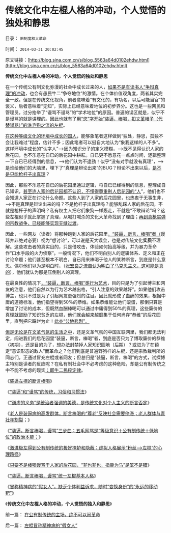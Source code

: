 # 传统文化中左棍人格的冲动，个人觉悟的独处和静思

目录： `旧制度和大革命` 

时间： `2014-03-31 20:02:45` 

原文链接：[http://blog.sina.com.cn/s/blog_5563a64d0102ehdw.html](http://blog.sina.com.cn/s/blog_5563a64d0102ehdw.html)

**传统文化中左棍人格的冲动，个人觉悟的独处和静思**

在一个传统公有制文化弥漫的社会中成长过来的人，[如果不是有读书人“争辩真理”的冲动](../../../2013/8/23/传统文化如何炼成极端的愚昧和反动？.md)，也会有愚民牛二“争夺地位”的激情。在个体价值观角度，两者其实完全一致。但是在传统文化视角，前者意味着“有文化的，有功名，以后可能当官”的褒义，后者意味着“无知”，实际上已经意味着地位的初步界分。这也是一些网民和管理员，过分抬举了“谩骂不谩骂”的“学术地位”的原因。普遍的误区就是，似乎不是谩骂的就是讲理的。因此也就有了[用“您”字开始“装逼，棒喝，扣文革帽子（代替谩骂）”的淋毛狗之流的左棍](../../../2014/2/16/左棍的面具和左棍伪装“讨论”的文字狱.md)。

[在这种等级文化的环境中成长的国人](../../../2010/5/29/“人才观念”是落后等级文化观念.md)，能够象笔者这样做到“独处，静思，孤独不会让我难过”程度，估计不多；因此笔者可以挺自大地认为“象我这样的人不多”。这样环境中成长的“认字人”——>因为知识分子的定义模糊，——>既不见得认识人家的后花园，也不乐意在自已的后花园中耕耘。自已更不愿意花一点点时间，逻辑整理一下自已已经得到的信息，——>他们认为不逮劲！似乎“没有对手就没有真理”，——>是谁给他们的大脑里，埋下了“真理是辩论出来”的BUG？辩论不出来以后，[是不是只能枪杆子出真理](../../../2010/11/18/基督教的真理和内战，教会的特权.md)？

因此，那些不乐意在自已的后花园里通过逻辑，将自已已经得到的信息，整理成自已知识，[甚至连人家的后花园都不认识，不懂得尊重别人后花园的“人](../../../2014/2/3/伊索寓言解读牛二定律的威力：公有制为什么不可能“公正”？.md)”，他们也不会知道人家正在讨论什么命题。这些人到了人家的后花园里，也热衷于无事生非，——>不是真理是辩论出来的吗？不是枪杆子出真理吗？能够乱踩人家的后花园，不就是枪杆子的声明吗？私有权主人把它们象狗一样轰走，不就是“不敢辩论”吗？这些左棍似乎就此掌握了真理，从喊打喊杀的文化大革命找到了理由；[再到真枪实弹的宗教战争，已经能够实现无缝过渡](../../../2013/11/22/彼此压服对方的“真理之争”最终导致宗教战争.md)。

因此，一些网友（读者）将那种跑到人家的后花园里[，“装逼，断言，棒喝”者（](../../../2014/3/21/装逼左棍的断言棒喝.md)谩骂并非绝对必要）视为“想讨论”，可以说是天大误会，也是对传统文化**实质**不理解。这些攻击者的真实目的，只是借攻击，体验如何抬高等级，并为暴力革命作“口水手段的火力侦察”。一般情况下，他们不明白别人的逻辑体系、定义和正在讨论命题；他们甚至根本不明白，自已用来棒喝于他人的某种断言，到底是什么意思。偶尔他们以为是明白时，（[张宏良之流自认为明白了马克思主义，这可能是真的](../../../2009/7/9/中国谁人不懂马列.md)），他们就认为那是压倒别人的真理。

在最良性的情况下[，“装逼，断言，棒喝”类行为艺术](../../../2014/3/22/“装逼”和“谩骂”的人类行为，传统，习俗和习惯法.md)，目的只是为了引起博主和网友的注意，他们自然以为行为艺术越出格，“引人注意的效果越好”。如果他们攻击博主，也只不过是为了引起网友更强烈的注目。因此就形成了血酬的效果，根据中庸的道德标准，他们指望得到50%的恭维。如果恭维能让他们滚蛋，那倒只算是增加了讨论的成本，但既然血酬棒喝可以通过中庸得到50%的真理，这些廉价的真理就鼓励了知识贫乏的左棍，他们就会越来越靡集于任何尚存“恭维”的后花园里，直到把它踩烂为止！[此亦“公地悲剧”。](../../../2013/11/20/女人法则的民粹血酬的“漫天要价＋拒不妥协”.md)

[但是无论是在文革气氛的生活之中](../../../2013/9/7/为什么薄熙来复辟文革会死得更快？.md)，还是文革气氛的中国互联网里，我们都无法判定，闯进我们的后花园里“装逼，断言，棒喝”者，到底是否只为了博取廉价的恭维（初期），还是目的为了，想办法封禁掉人家知识园地（后期）？或进为了在锁定“意识形态的敌人”而革命之？他们到底是普遍野狗样的左棍，还是宗教裁判所的同志们，正通过冒充左棍或者网友；但总归是“装逼，断言，棒喝”的方式，试探博主特别是读者的反应呢？在私有制社会中不必考虑的这种危险，却是公有制传统之中不能不考虑的现实[；即牛二民粹定律](../../../2014/3/2/公有制困境的公有制囚徒的囚徒博弈.md)。

《[装逼左棍的断言棒喝](../../../2014/3/21/装逼左棍的断言棒喝.md)》

《[“装逼”和“谩骂”的传统，习俗和习惯法](../../../2014/3/22/“装逼”和“谩骂”的人类行为，传统，习俗和习惯法.md)》

《[“谦虚的义务”是统治者强调的美德，是传统文化对个人主义的断言否定](../../../2014/3/23/棒喝个人主义，在传统文化中有着广泛的同情者.md)》

《[老人是装逼病的高发群体，断言棒喝的“尊老”反映社会需要停滞；老人群体与青壮年割裂](../../../2014/3/24/断言棒喝的“尊老”反映社会“需要”停滞，甚至复古.md)；》

《[“装逼，断言棒喝，谩骂”三步曲；五毛网骂是“等级意识＋公有制传统＋低地位”的政治本能；](../../../2014/3/25/“装逼，断言棒喝，谩骂”三步曲，《旧制度和大革命》的政治本能.md)》

《[激进极左得到公有制传统的极好掩护和隐蔽；虚拟人格展示“粉丝——>左棍”的心理路径](../../../2014/3/26/“装逼，断言棒喝，谩骂”，左棍与个人主义不可调和的敌我矛盾.md)》

《[只要不是棒喝谩骂于人家的后花园，“非也非也，指鹿为马”是笨不是错](../../../2014/3/27/“非也非也，指鹿为马”的左棍.md)》

《[“装逼，断言棒喝，谩骂”统一左棍基本人格](../../../2014/3/28/“装逼，断言棒喝，谩骂”统一左棍基本人格.md)》

《[冒称精神病的“假女人”，缺乏个体利益诉求，随时“变换身份”的“永远的移动靶”](../../../2014/3/29/左棍冒称精神病的“假女人”.md)》

《**传统文化中左棍人格的冲动，个人觉悟的独入和静思**》

前一篇： [在公有制传统的主场，绝不可以闹革命](../../../2014/4/2/在公有制传统的主场，绝不可以闹革命.md)

后一篇： [左棍冒称精神病的“假女人”](../../../2014/3/29/左棍冒称精神病的“假女人”.md)


